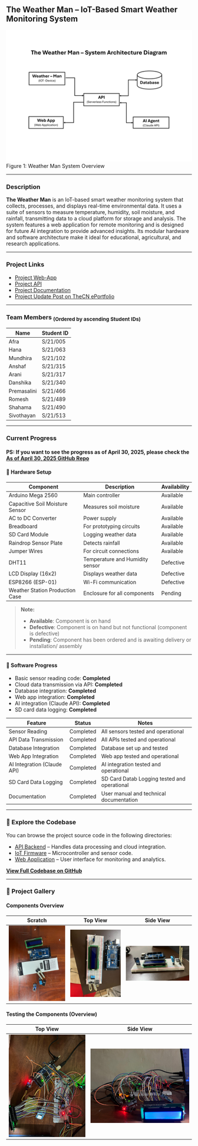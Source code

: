 ## The Weather Man – IoT-Based Smart Weather Monitoring System

![Scratch](./assets/System-Architecture-Diagram.png)
Figure 1: Weather Man System Overview

---

### Description

**The Weather Man** is an IoT-based smart weather monitoring system that collects, processes, and displays real-time environmental data. It uses a suite of sensors to measure temperature, humidity, soil moisture, and rainfall, transmitting data to a cloud platform for storage and analysis. The system features a web application for remote monitoring and is designed for future AI integration to provide advanced insights. Its modular hardware and software architecture make it ideal for educational, agricultural, and research applications.

---

### Project Links
- [Project Web-App](https://wm.sivothajan.me/)
- [Project API](https://wm.api.sivothajan.me/)
- [Project Documentation](https://gh.sivothajan.me/weather-man/)
- [Project Update Post on TheCN ePortfolio](https://www.thecn.com/SS4922/section/showcase/681252d15bc51c0abd08d563)

---

### Team Members <sub>(Ordered by ascending Student IDs)</sub>

| Name        | Student ID |
| ----------- | ---------- |
| Afra        | S/21/005   |
| Hana        | S/21/063   |
| Mundhira    | S/21/102   |
| Anshaf      | S/21/315   |
| Arani       | S/21/317   |
| Danshika    | S/21/340   |
| Premasalini | S/21/466   |
| Romesh      | S/21/489   |
| Shahama     | S/21/490   |
| Sivothayan  | S/21/513   |

---

### Current Progress

#### PS: If you want to see the progress as of April 30, 2025, please check the [As of April 30, 2025 GitHub Repo](https://github.com/Sivothajan/weather-man/tree/31057a6575f7ccb06b0e44e5aa5a5fb1c9c69691)

#### 🔧 Hardware Setup

| Component                       | Description                     | Availability          |
| ------------------------------- | ------------------------------- | --------------------- |
| Arduino Mega 2560               | Main controller                 | Available             |
| Capacitive Soil Moisture Sensor | Measures soil moisture          | Available             |
| AC to DC Converter              | Power supply                    | Available             |
| Breadboard                      | For prototyping circuits        | Available             |
| SD Card Module                  | Logging weather data            | Available             |
| Raindrop Sensor Plate           | Detects rainfall                | Available             |
| Jumper Wires                    | For circuit connections         | Available             |
| DHT11                           | Temperature and Humidity sensor | Defective             |
| LCD Display (16x2)              | Displays weather data           | Defective             |
| ESP8266 (ESP-01)                | Wi-Fi communication             | Defective             |
| Weather Station Production Case | Enclosure for all components    | Pending               |

> **Note:**
>
> - **Available**: Component is on hand
> - **Defective**: Component is on hand but not functional (component is defective)
> - **Pending**: Component has been ordered and is awaiting delivery or installation/ assembly

---

#### 🧠 Software Progress

- Basic sensor reading code: **Completed**
- Cloud data transmission via API: **Completed**
- Database integration: **Completed**
- Web app integration: **Completed**
- AI integration (Claude API): **Completed**
- SD card data logging: **Completed**

| Feature                     | Status         | Notes                                        |
| --------------------------- | -------------- | -------------------------------------------- |
| Sensor Reading              | Completed      | All sensors tested and operational           |
| API Data Transmission       | Completed      | All APIs tested and operational              |
| Database Integration        | Completed      | Database set up and tested                   |
| Web App Integration         | Completed      | Web app tested and operational               |
| AI Integration (Claude API) | Completed      | AI integration tested and operational        |
| SD Card Data Logging        | Completed      | SD Card Datab Logging tested and operational |
| Documentation               | Completed      | User manual and technical documentation      |

---

### 📂 Explore the Codebase

You can browse the project source code in the following directories:

- [API Backend](./codebase/cloud-api/) – Handles data processing and cloud integration.
- [IoT Firmware](./codebase/iot-firmware/) – Microcontroller and sensor code.
- [Web Application](./codebase/web-app/) – User interface for monitoring and analytics.

[**View Full Codebase on GitHub**](./codebase/)

---

### 📸 Project Gallery

#### Components Overview

|             Scratch              |              Top View              |              Side View               |
| :------------------------------: | :--------------------------------: | :----------------------------------: |
| ![Scratch](./assets/scratch.jpg) | ![Top View](./assets/top-view.jpg) | ![Side View](./assets/side-view.jpg) |

#### Testing the Components (Overview)

|                  Top View                  |                  Side View                   |
| :----------------------------------------: | :------------------------------------------: |
| ![Top View](./assets/testing-top-view.jpg) | ![Side View](./assets/testing-side-view.jpg) |
